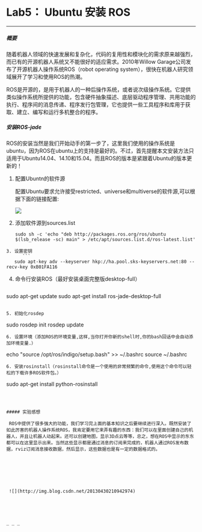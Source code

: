 # Lab5： Ubuntu 安装  ROS



_ _ _



##### 概要



随着机器人领域的快速发展和复杂化，代码的复用性和模块化的需求原来越强烈，而已有的开源机器人系统又不能很好的适应需求。2010年Willow Garage公司发布了开源机器人操作系统ROS（robot operating system），很快在机器人研究领域展开了学习和使用ROS的热潮。



 ROS是开源的，是用于机器人的一种后操作系统，或者说次级操作系统。它提供类似操作系统所提供的功能，包含硬件抽象描述、底层驱动程序管理、共用功能的执行、程序间的消息传递、程序发行包管理，它也提供一些工具程序和库用于获取、建立、编写和运行多机整合的程序。



##### 安装ROS-jade

ROS的安装当然是我们开始动手的第一步了，这里我们使用的操作系统是ubuntu，因为ROS在ubuntu上的支持是最好的。不过，首先提醒本文安装方法只适用于Ubuntu14.04、14.10和15.04。而且ROS的版本是紧跟着Ubuntu的版本更新的！



1. 配置Ubuntn的软件源

   配置Ubuntu要求允许接受restricted、universe和multiverse的软件源,可以根据下面的链接配置:

    ![](http://upload-images.jianshu.io/upload_images/273380-3f5b0289d8e8e560.png?imageMogr2/auto-orient/strip%7CimageView2/2/w/1240)

2. 添加软件源到sources.list
   ```
   sudo sh -c 'echo "deb http://packages.ros.org/ros/ubuntu $(lsb_release -sc) main" > /etc/apt/sources.list.d/ros-latest.list'
```
3. 设置密钥
      ```
   sudo apt-key adv --keyserver hkp://ha.pool.sks-keyservers.net:80 --recv-key 0xB01FA116
```
4. 命令行安装ROS（最好安装桌面完整版desktop-full）
   ```
  sudo apt-get update
  sudo apt-get install ros-jade-desktop-full
```

5. 初始化rosdep
```
   sudo rosdep init
   rosdep update
```
6. 设置环境（添加ROS的环境变量,这样,当你打开你新的shell时,你的bash回话中会自动添加环境变量.）

 ```
   echo "source /opt/ros/indigo/setup.bash" >> ~/.bashrc
   source ~/.bashrc
```
6. 安装rosinstall（rosinstall命令是一个使用的非常频繁的命令,使用这个命令可以轻松的下载许多ROS软件包。）
```
sudo apt-get install python-rosinstall
```



##### 实验感想

 ROS中提供了很多强大的功能，我们学习完上面的基本知识之后要继续进行深入。既然安装了如此厉害的机器人操作系统ROS，我肯定要用它来弄有趣的东西：我们可以在里面创建自己的机器人，并且让机器人动起来。还可以创建地图，显示3D点云等等，总之，想在ROS中显示的东东都可以在这里显示出来。当然这些显示都是通过消息的订阅来完成的，机器人通过ROS发布数据，rviz订阅消息接收数据，然后显示，这些数据也是有一定的数据格式的。

 

 

 

 ![](http://img.blog.csdn.net/20130430210942974)





_ _ _



